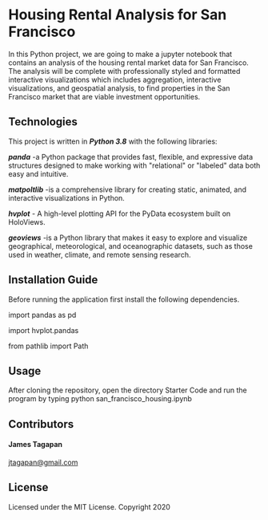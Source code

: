 # Housing Rental Analysis for San Francisco
In this Python project, we are going to make a jupyter notebook that contains an analysis of the housing rental market data for San Francisco. The analysis will be complete with professionally styled and formatted interactive visualizations which includes aggregation, interactive visualizations, and geospatial analysis, to find properties in the San Francisco market that are viable investment opportunities.

## Technologies
This project is written in ***Python 3.8*** with the following libraries:

***panda*** -a Python package that provides fast, flexible, and expressive data structures designed to make working with "relational" or "labeled" data both easy and intuitive.

***matpoltlib*** -is a comprehensive library for creating static, animated, and interactive visualizations in Python.

***hvplot*** - A high-level plotting API for the PyData ecosystem built on HoloViews.

***geoviews***  -is a Python library that makes it easy to explore and visualize geographical, meteorological, and oceanographic datasets, such as those used in weather, climate, and remote sensing research.

## Installation Guide

Before running the application first install the following dependencies.

import pandas as pd

import hvplot.pandas

from pathlib import Path


## Usage

After cloning the repository,  open the directory Starter Code and run the program by typing python san_francisco_housing.ipynb 

## Contributors
#### James Tagapan

jtagapan@gmail.com

## License
Licensed under the MIT License. Copyright 2020
